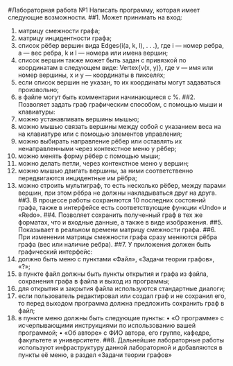 #Лабораторная работа №1
Написать программу, которая имеет следующие возможности.
##1. Может принимать на вход:
1. матрицу смежности графа;
2. матрицу инцидентности графа;
3. список рёбер вершин вида Edges{i(a, k, l), . . .}, где i — номер
ребра, a — вес ребра, k и l — номера или имена вершин;
4. список вершин также может быть задан с привязкой по координатам в следующем виде: Vertex{v(x, y)}, где v — имя
или номер вершины, x и y — координаты в пикселях;
5. если список вершин не указан, то их координаты могут задаваться произвольно;
6. в файле могут быть комментарии начинающиеся с %.
##2. Позволяет задать граф графическим способом, с помощью мыши
и клавиатуры:
1. можно устанавливать вершины мышью;
2. можно мышью связать вершины между собой с указанием
веса на на клавиатуре или с помощью элементов управления;
3. можно выбирать направление рёбер или оставлять их ненаправленными через контекстное меню у рёбер;
4. можно менять форму рёбер с помощью мыши;
5. можно делать петли, через контекстное меню у вершин;
6. можно мышью двигать вершины, за ними соответственно передвигаются инцидентные им рёбра;
7. можно строить мультиграф, то есть несколько рёбер, между
парами вершин, при этом рёбра не должны накладываться
друг на друга.
##3. В процессе работы сохраняются 10 последних состояний графа,
также в интерфейсе есть соответствующие функции «Undo» и
«Redo».
##4. Позволяет сохранить полученный граф в тех же форматах, что
и входные данные, а также в виде изображения.
##5. Показывает в реальном времени матрицу смежности графа.
##6. При изменении матрицы смежности графа сразу меняются рёбра
графа (вес или наличие ребра).
##7. У приложения должен быть графический интерфейс:
1. должно быть меню с пунктами «Файл», «Задачи теории графов», «?»;
2. в пункте файл должны быть пункты открытия и графа из
файла, сохранения графа в файла и выход из программы;
3. для открытия и закрытия файла используются стандартные
диалоги;
4. если пользователь редактировал или создал граф и не сохранил его, то перед выходом программа должна предложить
сохранить граф в файл;
5. в пункте меню должны быть следующие пункты:
• «О программе» с исчерпывающими инструкциями по использованию вашей программой;
• «Об авторе» с ФИО автора, его группе, кафедре, факультете и университете.
##8. Дальнейшие лабораторные работы используют инфраструктуру
данной лабораторной и добавляются в пункты её меню, в раздел
«Задачи теории графов»

